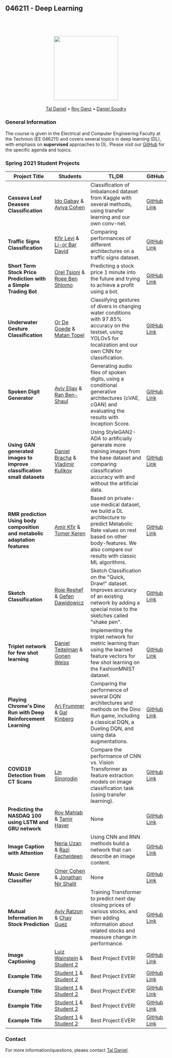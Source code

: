 ## 046211 - Deep Learning 

<h1 align="center">
  <br>
  <img src="https://raw.githubusercontent.com/taldatech/ee046211-deep-learning/main/assets/nn_gumgum.gif" height="200">
</h1>
  <p align="center">
    <a href="https://taldatech.github.io">Tal Daniel</a> •
    <a href="https://github.com/royg27">Roy Ganz</a> •
    <a href="https://sites.google.com/danielsoudry">Daniel Soudry</a>
  </p>

### General Information

The course is given in the Electrical and Computer Engineering Faculty at the Technion (EE 046211) and covers several topics in deep learning (DL), with emphasis on **supervised** approaches to DL. Please visit our <a href="https://github.com/taldatech/ee046211-deep-learning">GitHub</a> for the specific agenda and topics.



### Spring 2021 Student Projects

|Project Title      | Students |TL;DR | GitHub|
|----------------|---------| ---------| ---------|
|**Cassava Leaf Deasses Classification**| <a href="https://www.linkedin.com/in/idogabay/">Ido Gabay</a> & <a href="https://www.linkedin.com/in/aviya-cohen-540060211">Aviya Cohen</a> |Classification of imbalanced dataset from Kaggle with several methods, using transfer learning and our own conv-net.| <a href="">GitHub Link</a>|
|**Traffic Signs Classification**| <a href="https://www.linkedin.com/in/kfir-levi-0117bb1aa/">Kfir Levi</a> & <a href="https://www.linkedin.com/in/lior-bar-david-843a54215/">Li-or Bar David</a> |Comparing performances of different architectures on a traffic signs dataset.| <a href="">GitHub Link</a>|
|**Short Term Stock Price Prediction with a Simple Trading Bot**| <a href="https://www.linkedin.com/in/orel-tsioni-31902019b/">Orel Tsioni</a> & <a href="https://www.linkedin.com/in/roee-ben-shlomo/">Roee Ben Shlomo</a> | Predicting a stock price 1 minute into the future and trying to achieve a profit using a bot.| <a href="">GitHub Link</a>|
|**Underwater Gesture Classification**| <a href="">Or De Goede</a> & <a href="">Matan Topel</a> | Classifying gestures of divers in changing water conditions with 97.85% accuracy on the testset, using YOLOv5 for localization and our own CNN for classification.| <a href="">GitHub Link</a>|
|**Spoken Digit Generator**| <a href="">Aviv Eliav</a> & <a href="">Ran Ben-Shaul</a> | Generating audio files of spoken digits, using a conditional generative architectures (cVAE, cGAN) and evaluating the results with Inception Score.| <a href="">GitHub Link</a>|
|**Using GAN generated images to improve classification small datasets**| <a href="https://www.linkedin.com/in/daniel-bracha-87786a1ab/">Daniel Bracha</a> & <a href="https://www.linkedin.com/in/vova-kulikov-750b2a215/">Vladimir Kulikov</a> | Using StyleGAN2-ADA to artificially generate more training images from the base dataset and comparing classification accuracy with and without the artificial data.| <a href="">GitHub Link</a>|
|**RMR prediction Using body composition and metabolic adaptation features**| <a href="https://www.linkedin.com/in/vova-kulikov-750b2a215/">Amir Kfir</a> & <a href="https://www.linkedin.com/in/tomer-keren-1760b6198/">Tomer Keren</a> | Based on private-use medical dataset, we build a DL architecture to predict Metabolic Rate values on rest based on other body-features. We also compare our results with classic ML algorithms.| <a href="">GitHub Link</a>|
|**Sketch Classification**| <a href="">Roie Reshef</a> & <a href="">Gefen Dawidowicz</a> | Sketch Classification on the "Quick, Draw!" dataset. Improves accuracy of an existing network by adding a special noise to the sketches called "shake pen".| <a href="">GitHub Link</a>|
|**Triplet network for few shot learning**| <a href="https://www.linkedin.com/in/daniel-teitelman/">Daniel Teitelman</a> & <a href="https://www.linkedin.com/in/gonen-weiss-557271149/">Gonen Weiss</a> | Implementing the triplet network for metric learning than using the learned feature vectors for few shot learning on the FashionMNIST dataset.| <a href="">GitHub Link</a>|
|**Playing Chrome's Dino Run with Deep Reinforcement Learning**| <a href="">Ari Frummer</a> & <a href="">Gal Kinberg</a> | Comparing the performence of several DQN architectures and methods on the Dino Run game, including a classical DQN, a Dueling DQN, and using data augmentations.| <a href="">GitHub Link</a>|
|**COVID19 Detection from CT Scans**| <a href="">Lin Sinorodin</a>| Compare the performance of CNN vs. Vision Transformer as feature extraction models on image classification task (using transfer learning).| <a href="">GitHub Link</a>|
|**Predicting the NASDAQ 100 using LSTM and GRU network**| <a href="">Roy Mahlab</a> & <a href="">Tamir Haver</a> | None| <a href="">GitHub Link</a>|
|**Image Caption with Attention**| <a href="https://www.linkedin.com/in/neria-uzan-369803107/">Neria Uzan</a> & <a href="https://www.linkedin.com/in/razi-fachareldeen/">Razi Facheldeen</a> | Using CNN and RNN methods build a network that can describe an image content.| <a href="">GitHub Link</a>|
|**Music Genre Classifier**| <a href="https://www.linkedin.com/in/omer-cohen-590558177">Omer Cohen</a> & <a href="http://www.linkedin.com/in/jonathan-nir-shalit">Jonathan Nir Shalit</a> | None| <a href="">GitHub Link</a>|
|**Mutual Information In Stock Prediction**| <a href="https://www.linkedin.com/in/aviv-ratzon/">Aviv Ratzon</a> & <a href="">Chay Guez</a> | Training Transformer to predict next day closing prices of various stocks, and then adding information about related stocks and measure change in performance.| <a href="">GitHub Link</a>|
|**Image Captioning**| <a href="">Luiz Wainstein</a> & <a href="">Student 2</a> | Best Project EVER!| <a href="">GitHub Link</a>|
|**Example Title**| <a href="">Student 1</a> & <a href="">Student 2</a> | Best Project EVER!| <a href="">GitHub Link</a>|
|**Example Title**| <a href="">Student 1</a> & <a href="">Student 2</a> | Best Project EVER!| <a href="">GitHub Link</a>|
|**Example Title**| <a href="">Student 1</a> & <a href="">Student 2</a> | Best Project EVER!| <a href="">GitHub Link</a>|
|**Example Title**| <a href="">Student 1</a> & <a href="">Student 2</a> | Best Project EVER!| <a href="">GitHub Link</a>|



### Contact

For more information/questions, pleaes contact <a href="https://taldatech.github.io">Tal Daniel</a>.
